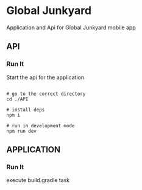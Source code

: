 # Global Junkyard

Application and Api for Global Junkyard mobile app

## API

### Run It

Start the api for the application

```shell

# go to the correct directory
cd ./API

# install deps
npm i

# run in development mode
npm run dev

```

## APPLICATION

### Run It

execute build.gradle task
